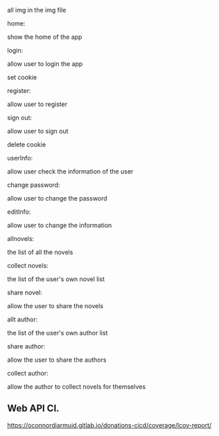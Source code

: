 all img in the img file

home:

show the home of the app

login:

allow user to login the app

set cookie

register:

allow user to register

sign out:

allow user to sign out

delete cookie

userInfo:

allow user check the information of the user

change password:

allow user to change the password

editInfo:

allow user to change the information

allnovels:

the list of all the novels

collect novels:

the list of the user's own novel list

share novel:

allow the user to share the novels

allt author:

the list of the user's own author list

share author:

allow the user to share the authors

collect author:

allow the author to collect novels for themselves

## Web API CI.

https://oconnordiarmuid.gitlab.io/donations-cicd/coverage/lcov-report/
